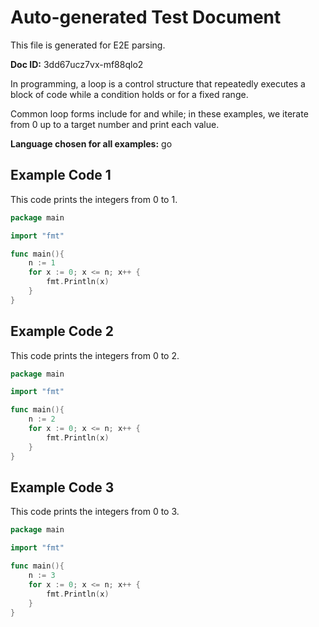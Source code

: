 # Auto-generated Test Document

This file is generated for E2E parsing.

**Doc ID:** 3dd67ucz7vx-mf88qlo2

In programming, a loop is a control structure that repeatedly executes a block of code while a condition holds or for a fixed range.

Common loop forms include for and while; in these examples, we iterate from 0 up to a target number and print each value.

**Language chosen for all examples:** go

## Example Code 1

This code prints the integers from 0 to 1.

```go
package main

import "fmt"

func main(){
    n := 1
    for x := 0; x <= n; x++ {
        fmt.Println(x)
    }
}
```

## Example Code 2

This code prints the integers from 0 to 2.

```go
package main

import "fmt"

func main(){
    n := 2
    for x := 0; x <= n; x++ {
        fmt.Println(x)
    }
}
```

## Example Code 3

This code prints the integers from 0 to 3.

```go
package main

import "fmt"

func main(){
    n := 3
    for x := 0; x <= n; x++ {
        fmt.Println(x)
    }
}
```

